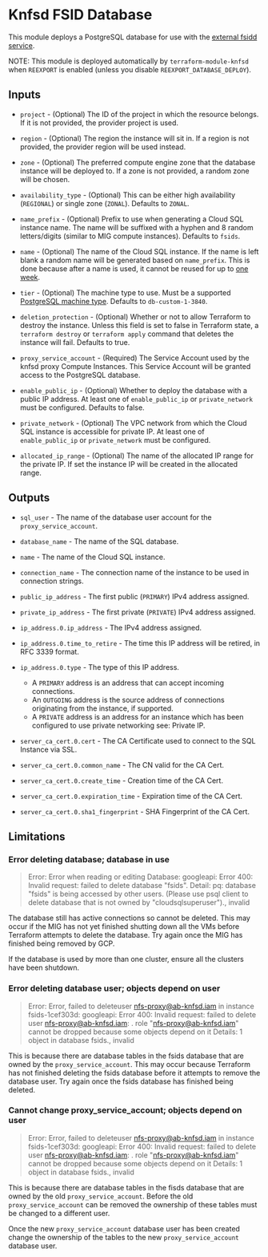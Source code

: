 # Knfsd FSID Database

This module deploys a PostgreSQL database for use with the [external fsidd service](../auto-reexport.md).

NOTE: This module is deployed automatically by `terraform-module-knfsd` when `REEXPORT` is enabled (unless you disable `REEXPORT_DATABASE_DEPLOY`).

## Inputs

* `project` - (Optional) The ID of the project in which the resource belongs. If it is not provided, the provider project is used.

* `region` - (Optional) The region the instance will sit in. If a region is not provided, the provider region will be used instead.

* `zone` - (Optional) The preferred compute engine zone that the database instance will be deployed to. If a zone is not provided, a random zone will be chosen.

* `availability_type` - (Optional) This can be either high availability (`REGIONAL`) or single zone (`ZONAL`). Defaults to `ZONAL`.

* `name_prefix` - (Optional) Prefix to use when generating a Cloud SQL instance name. The name will be suffixed with a hyphen and 8 random letters/digits (similar to MIG compute instances). Defaults to `fsids`.

* `name` - (Optional) The name of the Cloud SQL instance. If the name is left blank a random name will be generated based on `name_prefix`. This is done because after a name is used, it cannot be reused for up to [one week](https://cloud.google.com/sql/docs/delete-instance).

* `tier` - (Optional) The machine type to use. Must be a supported [PostgreSQL machine type](https://cloud.google.com/sql/docs/postgres/instance-settings#machine-type-2ndgen). Defaults to `db-custom-1-3840`.

* `deletion_protection` - (Optional) Whether or not to allow Terraform to destroy the instance. Unless this field is set to false in Terraform state, a `terraform destroy` or `terraform apply` command that deletes the instance will fail. Defaults to true.

* `proxy_service_account` - (Required) The Service Account used by the knfsd proxy Compute Instances. This Service Account will be granted access to the PostgreSQL database.

* `enable_public_ip` - (Optional) Whether to deploy the database with a public IP address. At least one of `enable_public_ip` or `private_network` must be configured. Defaults to false.

* `private_network` - (Optional) The VPC network from which the Cloud SQL instance is accessible for private IP. At least one of `enable_public_ip` or `private_network` must be configured.

* `allocated_ip_range` - (Optional) The name of the allocated IP range for the private IP. If set the instance IP will be created in the allocated range.

## Outputs

* `sql_user` - The name of the database user account for the `proxy_service_account`.

* `database_name` - The name of the SQL database.

* `name` - The name of the Cloud SQL instance.

* `connection_name` - The connection name of the instance to be used in connection strings.

* `public_ip_address` - The first public (`PRIMARY`) IPv4 address assigned.

* `private_ip_address` - The first private (`PRIVATE`) IPv4 address assigned.

* `ip_address.0.ip_address` - The IPv4 address assigned.

* `ip_address.0.time_to_retire` - The time this IP address will be retired, in RFC 3339 format.

* `ip_address.0.type` - The type of this IP address.
  * A `PRIMARY` address is an address that can accept incoming connections.
  * An `OUTGOING` address is the source address of connections originating from the instance, if supported.
  * A `PRIVATE` address is an address for an instance which has been configured to use private networking see: Private IP.

* `server_ca_cert.0.cert` - The CA Certificate used to connect to the SQL Instance via SSL.

* `server_ca_cert.0.common_name` - The CN valid for the CA Cert.

* `server_ca_cert.0.create_time` - Creation time of the CA Cert.

* `server_ca_cert.0.expiration_time` - Expiration time of the CA Cert.

* `server_ca_cert.0.sha1_fingerprint` - SHA Fingerprint of the CA Cert.

## Limitations

### Error deleting database; database in use

> Error: Error when reading or editing Database: googleapi: Error 400: Invalid  request: failed to delete database "fsids". Detail: pq: database "fsids" is being accessed by other users. (Please use psql client to delete database that is not owned by "cloudsqlsuperuser")., invalid

The database still has active connections so cannot be deleted. This may occur if the MIG has not yet finished shutting down all the VMs before Terraform attempts to delete the database. Try again once the MIG has finished being removed by GCP.

If the database is used by more than one cluster, ensure all the clusters have been shutdown.

### Error deleting database user; objects depend on user

> Error: Error, failed to deleteuser nfs-proxy@ab-knfsd.iam in instance fsids-1cef303d: googleapi: Error 400: Invalid request: failed to delete user nfs-proxy@ab-knfsd.iam: . role "nfs-proxy@ab-knfsd.iam" cannot be dropped because some objects depend on it Details: 1 object in database fsids., invalid

This is because there are database tables in the fsids database that are owned by the `proxy_service_account`. This may occur because Terraform has not finished deleting the fsids database before it attempts to remove the database user. Try again once the fsids database has finished being deleted.

### Cannot change proxy_service_account; objects depend on user

> Error: Error, failed to deleteuser nfs-proxy@ab-knfsd.iam in instance fsids-1cef303d: googleapi: Error 400: Invalid request: failed to delete user nfs-proxy@ab-knfsd.iam: . role "nfs-proxy@ab-knfsd.iam" cannot be dropped because some objects depend on it Details: 1 object in database fsids., invalid

This is because there are database tables in the fisds database that are owned by the old `proxy_service_account`. Before the old `proxy_service_account` can be removed the ownership of these tables must be changed to a different user.

Once the new `proxy_service_account` database user has been created change the ownership of the tables to the new `proxy_service_account` database user.
